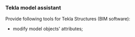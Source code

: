 ### Tekla model assistant
Provide following tools for Tekla Structures (BIM software):
* modify model objects' attributes;
